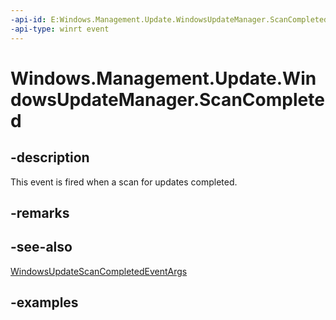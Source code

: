 ```yaml
---
-api-id: E:Windows.Management.Update.WindowsUpdateManager.ScanCompleted
-api-type: winrt event
---
```


# Windows.Management.Update.WindowsUpdateManager.ScanCompleted

<!--
public event Windows.Foundation.TypedEventHandler<Windows.Management.Update.WindowsUpdateManager,Windows.Management.Update.WindowsUpdateScanCompletedEventArgs> ScanCompleted;
-->


## -description
This event is fired when a scan for updates completed.

## -remarks

## -see-also
[WindowsUpdateScanCompletedEventArgs](./windowsupdatescancompletedeventargs.md)

## -examples


